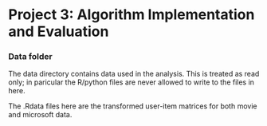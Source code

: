 # Project 3: Algorithm Implementation and Evaluation

### Data folder

The data directory contains data used in the analysis. This is treated as read only; in paricular the R/python files are never allowed to write to the files in here. 

The .Rdata files here are the transformed user-item matrices for both movie and microsoft data. 

